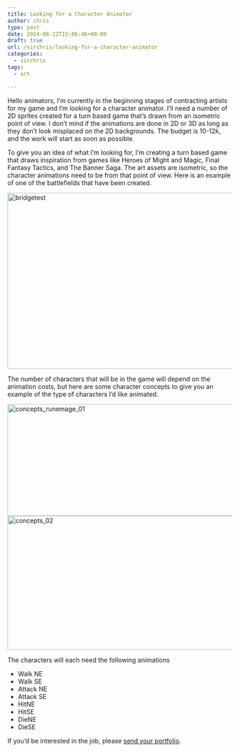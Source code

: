```yaml
---
title: Looking for a Character Animator
author: chris
type: post
date: 2014-08-22T15:06:46+00:00
draft: true
url: /sirchris/looking-for-a-character-animator
categories:
  - sirchris
tags:
  - art

---
```

Hello animators, I&#8217;m currently in the beginning stages of contracting artists for my game and I&#8217;m looking for a character animator. I&#8217;ll need a number of 2D sprites created for a turn based game that&#8217;s drawn from an isometric point of view. I don&#8217;t mind if the animations are done in 2D or 3D as long as they don&#8217;t look misplaced on the 2D backgrounds. The budget is 10-12k, and the work will start as soon as possible.
<!--more-->

To give you an idea of what I&#8217;m looking for, I&#8217;m creating a turn based game that draws inspiration from games like Heroes of Might and Magic, Final Fantasy Tactics, and The Banner Saga. The art assets are isometric, so the character animations need to be from that point of view. Here is an example of one of the battlefields that have been created.

<div class="inlineimg">
  <img src="/wp-content/uploads/2014/08/bridgetest.jpg" alt="bridgetest" width="625" height="394" class="alignnone size-large wp-image-1049" />
</div>

The number of characters that will be in the game will depend on the animation costs, but here are some character concepts to give you an example of the type of characters I&#8217;d like animated.

<div class="inlineimg">
  <img src="/wp-content/uploads/2014/08/concepts_runemage_01.jpg" alt="concepts_runemage_01" width="751" height="250" class="alignnone size-full wp-image-1072"  />
</div>

<div class="inlineimg">
  <img src="/wp-content/uploads/2014/08/concepts_02.jpg" alt="concepts_02" width="612" height="300" class="alignnone size-full wp-image-1073"  />
</div>

The characters will each need the following animations

  * Walk NE
  * Walk SE
  * Attack NE
  * Attack SE
  * HitNE
  * HitSE
  * DieNE
  * DieSE

If you&#8217;d be interested in the job, please [send your portfolio][1].

 [1]: http://battleofbrothers.com/sirchris/contact